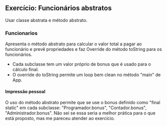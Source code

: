 ## Exercício: Funcionários abstratos

Usar classe abstrata e método abstrato.

### Funcionarios

Apresenta o método abstrato para calcular o valor total a pagar ao funcionário e prevê propriedades e faz Override do método toString para os funcionários.

- Cada subclasse tem um valor próprio de bonus que é usado para o cálculo final.
- O override do toString permite um loop bem clean no método "main" de App.

#### Impressão pessoal

O uso do método abstrato permite que se use o bonus definido como "final static" em cada subclasse: "Programador.bonus", "Contador.bonus", "Administrador.bonus". Não sei se essa seria a melhor prática para o que está proposto, mas me pareceu atender ao exercício.

